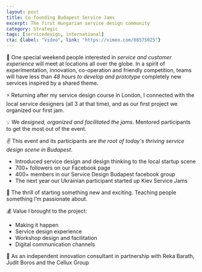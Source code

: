 ```yaml
---
layout: post
title: Co-founding Budapest Service Jams
excerpt: The first Hungarian service design community
category: Strategic
tags: [servicedesign, international]
cta: {label: "Video", link: "https://vimeo.com/88575025"}
---
```


🏢 One special weekend people interested in *service and customer experience* will meet at locations all over the globe. In a spirit of experimentation, innovation, co-operation and friendly competition, teams will have less than *48 hours to develop and prototype* completely new services inspired by a shared theme. 

⚡ Returning after my service design course in London, I connected with the local service designers (all 3 at that time), and as our first project we organized our first jam. 

💡 We *designed, organized and facilitated the jams*. Mentored participants to get the most out of the event. 

✌️ This event and its participants are *the root of today's thriving service design scene in Budapest*.

- Introduced service design and design thinking to the local startup scene
- 700+ followers on our Facebook page 
- 400+ members in our Service Design Budapest facebook group
- The next year our Ukrainian participant started up Kiev Service Jams 

💙 The thrill of starting something new and exciting. Teaching people something I’m passionate about. 

💰 Value I brought to the project:

- Making it happen
- Service design experience
- Workshop design and facilitation
- Digital communication channels 

👥 As an independent innovation consultant in partnership with Reka Barath, Judit Boros and the Cellux Group